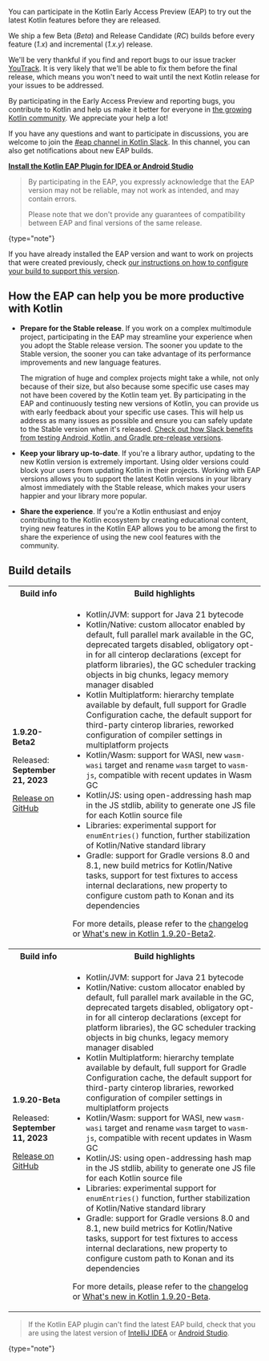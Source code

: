 [//]: # (title: Participate in the Kotlin Early Access Preview)

You can participate in the Kotlin Early Access Preview (EAP) to try out the latest Kotlin features before they are released.

We ship a few Beta (_Beta_) and Release Candidate (_RC_) builds before every feature (_1.x_) and incremental (_1.x.y_) release. 

We'll be very thankful if you find and report bugs to our issue tracker [YouTrack](https://kotl.in/issue). 
It is very likely that we'll be able to fix them before the final release, which means you won't need to wait until the next Kotlin release for your issues to be addressed. 

By participating in the Early Access Preview and reporting bugs, you contribute to Kotlin and help us make it better 
for everyone in [the growing Kotlin community](https://kotlinlang.org/community/). We appreciate your help a lot! 

If you have any questions and want to participate in discussions, you are welcome to join the [#eap channel in Kotlin Slack](https://app.slack.com/client/T09229ZC6/C0KLZSCHF). 
In this channel, you can also get notifications about new EAP builds.

**[Install the Kotlin EAP Plugin for IDEA or Android Studio](install-eap-plugin.md)**

> By participating in the EAP, you expressly acknowledge that the EAP version may not be reliable, may not work as intended, and may contain errors.
>
> Please note that we don't provide any guarantees of compatibility between EAP and final versions of the same release. 
>
{type="note"}

If you have already installed the EAP version and want to work on projects that were created previously, 
check [our instructions on how to configure your build to support this version](configure-build-for-eap.md). 

## How the EAP can help you be more productive with Kotlin

* **Prepare for the Stable release**. If you work on a complex multimodule project, participating in the EAP may streamline your experience when you adopt the Stable release version. The sooner you update to the Stable version, the sooner you can take advantage of its performance improvements and new language features. 

  The migration of huge and complex projects might take a while, not only because of their size, but also because some specific use cases may not have been covered by the Kotlin team yet. By participating in the EAP and continuously testing new versions of Kotlin, you can provide us with early feedback about your specific use cases. This will help us address as many issues as possible and ensure you can safely update to the Stable version when it's released. [Check out how Slack benefits from testing Android, Kotlin, and Gradle pre-release versions](https://slack.engineering/shadow-jobs/).
* **Keep your library up-to-date**. If you're a library author, updating to the new Kotlin version is extremely important. Using older versions could block your users from updating Kotlin in their projects. Working with EAP versions allows you to support the latest Kotlin versions in your library almost immediately with the Stable release, which makes your users happier and your library more popular.
* **Share the experience**. If you're a Kotlin enthusiast and enjoy contributing to the Kotlin ecosystem by creating educational content, trying new features in the Kotlin EAP allows you to be among the first to share the experience of using the new cool features with the community.

## Build details

<!-- _No preview versions are currently available._ -->

<table>
    <tr>
        <th>Build info</th>
        <th>Build highlights</th>
    </tr>
    <tr>
        <td><strong>1.9.20-Beta2</strong>
            <p>Released: <strong>September 21, 2023</strong></p>
            <p><a href="https://github.com/JetBrains/kotlin/releases/tag/v1.9.20-Beta2" target="_blank">Release on GitHub</a></p>
        </td>
        <td>
             <ul>
                 <li>Kotlin/JVM: support for Java 21 bytecode</li>
                 <li>Kotlin/Native: custom allocator enabled by default, full parallel mark available in the GC, deprecated targets disabled, obligatory opt-in for all cinterop declarations (except for platform libraries), the GC scheduler tracking objects in big chunks, legacy memory manager disabled</li>
                 <li>Kotlin Multiplatform: hierarchy template available by default, full support for Gradle Configuration cache, the default support for third-party cinterop libraries, reworked configuration of compiler settings in multiplatform projects</li>
                 <li>Kotlin/Wasm: support for WASI, new <code>wasm-wasi</code> target and rename <code>wasm</code> target to <code>wasm-js</code>, compatible with recent updates in Wasm GC</li>
                 <li>Kotlin/JS: using open-addressing hash map in the JS stdlib, ability to generate one JS file for each Kotlin source file</li>
                 <li>Libraries: experimental support for <code>enumEntries()</code> function, further stabilization of Kotlin/Native standard library</li>
                 <li>Gradle: support for Gradle versions 8.0 and 8.1, new build metrics for Kotlin/Native tasks, support for test fixtures to access internal declarations, new property to configure custom path to Konan and its dependencies</li>
            </ul>
            <p>For more details, please refer to the <a href="https://github.com/JetBrains/kotlin/releases/tag/v1.9.20-Beta2">changelog</a> or <a href="whatsnew-eap.md">What's new in Kotlin 1.9.20-Beta2</a>.</p>
        </td>
    </tr>
    <tr>
        <th>Build info</th>
        <th>Build highlights</th>
    </tr>
    <tr>
        <td><strong>1.9.20-Beta</strong>
            <p>Released: <strong>September 11, 2023</strong></p>
            <p><a href="https://github.com/JetBrains/kotlin/releases/tag/v1.9.20-Beta" target="_blank">Release on GitHub</a></p>
        </td>
        <td>
             <ul>
                 <li>Kotlin/JVM: support for Java 21 bytecode</li>
                 <li>Kotlin/Native: custom allocator enabled by default, full parallel mark available in the GC, deprecated targets disabled, obligatory opt-in for all cinterop declarations (except for platform libraries), the GC scheduler tracking objects in big chunks, legacy memory manager disabled</li>
                 <li>Kotlin Multiplatform: hierarchy template available by default, full support for Gradle Configuration cache, the default support for third-party cinterop libraries, reworked configuration of compiler settings in multiplatform projects</li>
                 <li>Kotlin/Wasm: support for WASI, new <code>wasm-wasi</code> target and rename <code>wasm</code> target to <code>wasm-js</code>, compatible with recent updates in Wasm GC</li>
                 <li>Kotlin/JS: using open-addressing hash map in the JS stdlib, ability to generate one JS file for each Kotlin source file</li>
                 <li>Libraries: experimental support for <code>enumEntries()</code> function, further stabilization of Kotlin/Native standard library</li>
                 <li>Gradle: support for Gradle versions 8.0 and 8.1, new build metrics for Kotlin/Native tasks, support for test fixtures to access internal declarations, new property to configure custom path to Konan and its dependencies</li>
            </ul>
            <p>For more details, please refer to the <a href="https://github.com/JetBrains/kotlin/releases/tag/v1.9.20-Beta">changelog</a> or <a href="whatsnew-eap.md">What's new in Kotlin 1.9.20-Beta</a>.</p>
        </td>
    </tr>
</table>

> If the Kotlin EAP plugin can't find the latest EAP build, check that you are using the latest version of [IntelliJ IDEA](https://www.jetbrains.com/help/idea/update.html) or [Android Studio](https://developer.android.com/studio/intro/update).
>
{type="note"}